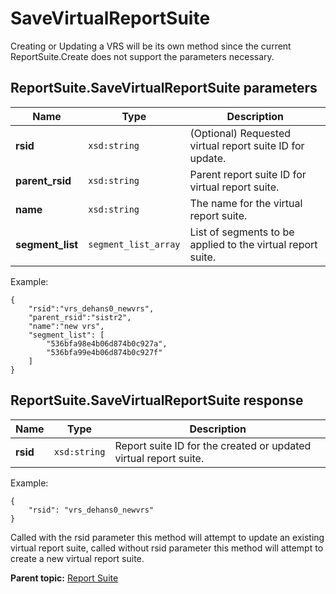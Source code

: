# SaveVirtualReportSuite

Creating or Updating a VRS will be its own method since the current ReportSuite.Create does not support the parameters necessary.

## ReportSuite.SaveVirtualReportSuite parameters

|Name|Type|Description|
|----|----|-----------|
| **rsid** | `xsd:string` | \(Optional\) Requested virtual report suite ID for update. |
|**parent\_rsid** |`xsd:string` | Parent report suite ID for virtual report suite. |
|**name** |`xsd:string` | The name for the virtual report suite. |
|**segment\_list** |`segment_list_array` | List of segments to be applied to the virtual report suite. |

Example:

```
{
    "rsid":"vrs_dehans0_newvrs",
    "parent_rsid":"sistr2",
    "name":"new vrs",
    "segment_list": [
        "536bfa98e4b06d874b0c927a",
        "536bfa99e4b06d874b0c927f"
    ]
}
```

## ReportSuite.SaveVirtualReportSuite response

|Name|Type|Description|
|----|----|-----------|
| **rsid** | `xsd:string` | Report suite ID for the created or updated virtual report suite. |

Example:

```
{
    "rsid": "vrs_dehans0_newvrs"
}
```

Called with the rsid parameter this method will attempt to update an existing virtual report suite, called without rsid parameter this method will attempt to create a new virtual report suite.

**Parent topic:** [Report Suite](../../methods/report_suite/r_methods_reportsuite.md)

